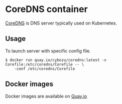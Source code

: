 # CoreDNS container

[CoreDNS](https://coredns.io/) is DNS server typically used on Kubernetes.

## Usage

To launch server with specific config file.

    $ docker run quay.io/cybozu/coredns:latest -v Corefile:/etc/coredns/Corefile -- \
        -conf /etc/coredns/Corefile
 
## Docker images

Docker images are available on [Quay.io](https://quay.io/repository/cybozu/coredns)

